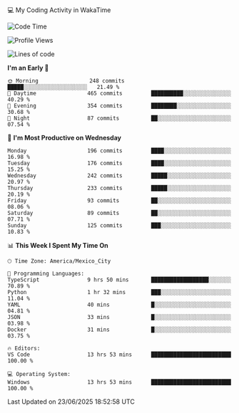 💻 My Coding Activity in WakaTime
<!--START_SECTION:waka-->
![Code Time](http://img.shields.io/badge/Code%20Time-517%20hrs%2014%20mins-blue)

![Profile Views](http://img.shields.io/badge/Profile%20Views-0-blue)

![Lines of code](https://img.shields.io/badge/From%20Hello%20World%20I%27ve%20Written-2.2%20million%20lines%20of%20code-blue)

**I'm an Early 🐤** 

```text
🌞 Morning                248 commits         █████░░░░░░░░░░░░░░░░░░░░   21.49 % 
🌆 Daytime                465 commits         ██████████░░░░░░░░░░░░░░░   40.29 % 
🌃 Evening                354 commits         ████████░░░░░░░░░░░░░░░░░   30.68 % 
🌙 Night                  87 commits          ██░░░░░░░░░░░░░░░░░░░░░░░   07.54 % 
```
📅 **I'm Most Productive on Wednesday** 

```text
Monday                   196 commits         ████░░░░░░░░░░░░░░░░░░░░░   16.98 % 
Tuesday                  176 commits         ████░░░░░░░░░░░░░░░░░░░░░   15.25 % 
Wednesday                242 commits         █████░░░░░░░░░░░░░░░░░░░░   20.97 % 
Thursday                 233 commits         █████░░░░░░░░░░░░░░░░░░░░   20.19 % 
Friday                   93 commits          ██░░░░░░░░░░░░░░░░░░░░░░░   08.06 % 
Saturday                 89 commits          ██░░░░░░░░░░░░░░░░░░░░░░░   07.71 % 
Sunday                   125 commits         ███░░░░░░░░░░░░░░░░░░░░░░   10.83 % 
```


📊 **This Week I Spent My Time On** 

```text
🕑︎ Time Zone: America/Mexico_City

💬 Programming Languages: 
TypeScript               9 hrs 50 mins       ██████████████████░░░░░░░   70.89 % 
Python                   1 hr 32 mins        ███░░░░░░░░░░░░░░░░░░░░░░   11.04 % 
YAML                     40 mins             █░░░░░░░░░░░░░░░░░░░░░░░░   04.81 % 
JSON                     33 mins             █░░░░░░░░░░░░░░░░░░░░░░░░   03.98 % 
Docker                   31 mins             █░░░░░░░░░░░░░░░░░░░░░░░░   03.75 % 

🔥 Editors: 
VS Code                  13 hrs 53 mins      █████████████████████████   100.00 % 

💻 Operating System: 
Windows                  13 hrs 53 mins      █████████████████████████   100.00 % 
```


 Last Updated on 23/06/2025 18:52:58 UTC
<!--END_SECTION:waka-->
